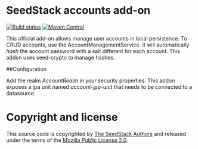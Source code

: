 # SeedStack accounts add-on 

[![Build status](https://travis-ci.org/seedstack/accounts-addon.svg?branch=master)](https://travis-ci.org/seedstack/accounts-addon) [![Maven Central](https://maven-badges.herokuapp.com/maven-central/org.seedstack.addons.account/account/badge.svg?style=flat)](https://maven-badges.herokuapp.com/maven-central/org.seedstack.addons.account/accounts)

This official add-on allows manage user accounts in local persistence. To CRUD accounts, use the AccountManagementService. It will automatically *hash* the account password with a salt different for each account. This addon uses seed-crypto to manage hashes.

##Configuration

Add the realm *AccountRealm* in your security properties. This addon exposes a jpa unit named *account-jpa-unit* that needs to be connected to a datasource.

# Copyright and license

This source code is copyrighted by [The SeedStack Authors](https://github.com/seedstack/seedstack/blob/master/AUTHORS) and
released under the terms of the [Mozilla Public License 2.0](https://www.mozilla.org/MPL/2.0/). 
